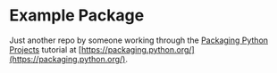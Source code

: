 # Example Package

Just another repo by someone working through the
[Packaging Python Projects](https://packaging.python.org/en/latest/tutorials/packaging-projects/) tutorial at [https://packaging.python.org/](https://packaging.python.org/).
